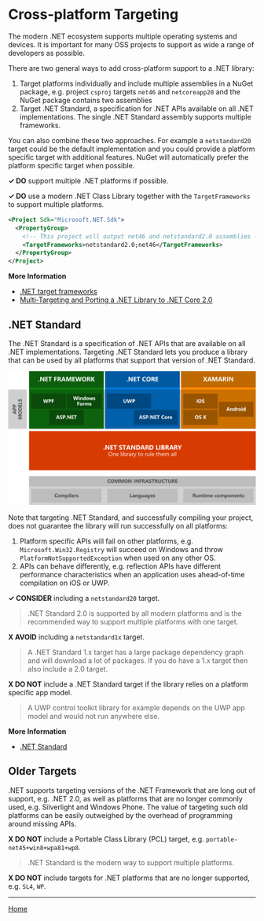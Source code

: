 # Cross-platform Targeting

The modern .NET ecosystem supports multiple operating systems and devices. It is important for many OSS projects to support as wide a range of developers as possible.

There are two general ways to add cross-platform support to a .NET library:

1. Target platforms individually and include multiple assemblies in a NuGet package, e.g. project `csproj` targets `net46` and `netcoreapp20` and the NuGet package contains two assemblies
2. Target .NET Standard, a specification for .NET APIs available on all .NET implementations. The single .NET Standard assembly supports multiple frameworks.

You can also combine these two approaches. For example a `netstandard20` target could be the default implementation and you could provide a platform specific target with additional features. NuGet will automatically prefer the platform specific target when possible.

**✓ DO** support multiple .NET platforms if possible.

**✓ DO** use a modern .NET Class Library together with the `TargetFrameworks` to support multiple platforms.

```xml
<Project Sdk="Microsoft.NET.Sdk">
  <PropertyGroup>
    <!-- This project will output net46 and netstandard2.0 assemblies -->
    <TargetFrameworks>netstandard2.0;net46</TargetFrameworks>
  </PropertyGroup>
</Project>
```

**More Information**

* [.NET target frameworks](https://docs.microsoft.com/en-us/dotnet/standard/frameworks)
* [Multi-Targeting and Porting a .NET Library to .NET Core 2.0](https://weblog.west-wind.com/posts/2017/Jun/22/MultiTargeting-and-Porting-a-NET-Library-to-NET-Core-20)

## .NET Standard

The .NET Standard is a specification of .NET APIs that are available on all .NET implementations. Targeting .NET Standard lets you produce a library that can be used by all platforms that support that version of .NET Standard.

![.NET Standard](./images/platforms-netstandard.png ".NET Standard")

Note that targeting .NET Standard, and successfully compiling your project, does not guarantee the library will run successfully on all platforms:

1. Platform specific APIs will fail on other platforms, e.g. `Microsoft.Win32.Registry` will succeed on Windows and throw `PlatformNotSupportedException` when used on any other OS.
2. APIs can behave differently, e.g. reflection APIs have different performance characteristics when an application uses ahead-of-time compilation on iOS or UWP.

**✓ CONSIDER** including a `netstandard20` target.

> .NET Standard 2.0 is supported by all modern platforms and is the recommended way to support multiple platforms with one target.

**X AVOID** including a `netstandard1x` target.

> A .NET Standard 1.x target has a large package dependency graph and will download a lot of packages. If you do have a 1.x target then also include a 2.0 target.

**X DO NOT** include a .NET Standard target if the library relies on a platform specific app model.

> A UWP control toolkit library for example depends on the UWP app model and would not run anywhere else.

**More Information**

* [.NET Standard](https://docs.microsoft.com/en-us/dotnet/standard/net-standard)

## Older Targets

.NET supports targeting versions of the .NET Framework that are long out of support, e.g. .NET 2.0, as well as platforms that are no longer commonly used, e.g. Silverlight and Windows Phone. The value of targeting such old platforms can be easily outweighed by the overhead of programming around missing APIs.

**X DO NOT** include a Portable Class Library (PCL) target, e.g. `portable-net45+win8+wpa81+wp8`.

> .NET Standard is the modern way to support multiple platforms.

**X DO NOT** include targets for .NET platforms that are no longer supported, e.g. `SL4`, `WP`.

---

[Home](./README.md)